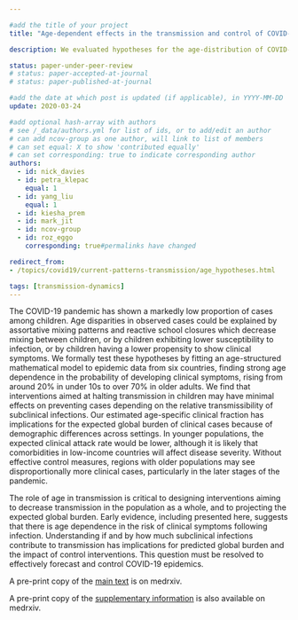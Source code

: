 ```yaml
---

#add the title of your project
title: "Age-dependent effects in the transmission and control of COVID-19 epidemics"

description: We evaluated hypotheses for the age-distribution of COVID-19 cases reported.

status: paper-under-peer-review
# status: paper-accepted-at-journal
# status: paper-published-at-journal

#add the date at which post is updated (if applicable), in YYYY-MM-DD
update: 2020-03-24

#add optional hash-array with authors
# see /_data/authors.yml for list of ids, or to add/edit an author
# can add ncov-group as one author, will link to list of members
# can set equal: X to show 'contributed equally'
# can set corresponding: true to indicate corresponding author
authors:
  - id: nick_davies
  - id: petra_klepac
    equal: 1
  - id: yang_liu
    equal: 1
  - id: kiesha_prem
  - id: mark_jit
  - id: ncov-group
  - id: roz_eggo
    corresponding: true#permalinks have changed

redirect_from:
- /topics/covid19/current-patterns-transmission/age_hypotheses.html

tags: [transmission-dynamics]
---
```


The COVID-19 pandemic has shown a markedly low proportion of cases among children. Age disparities in observed cases could be explained by assortative mixing patterns and reactive school closures which decrease mixing between children, or by children exhibiting lower susceptibility to infection, or by children having a lower propensity to show clinical symptoms. We formally test these hypotheses by fitting an age-structured mathematical model to epidemic data from six countries, finding strong age dependence in the probability of developing clinical symptoms, rising from around 20% in under 10s to over 70% in older adults. We find that interventions aimed at halting transmission in children may have minimal effects on preventing cases depending on the relative transmissibility of subclinical infections. Our estimated age-specific clinical fraction has implications for the expected global burden of clinical cases because of demographic differences across settings. In younger populations, the expected clinical attack rate would be lower, although it is likely that comorbidities in low-income countries will affect disease severity. Without effective control measures, regions with older populations may see disproportionally more clinical cases, particularly in the later stages of the pandemic.

The role of age in transmission is critical to designing interventions aiming to decrease transmission in the population as a whole, and to projecting the expected global burden. Early evidence, including presented here, suggests that there is age dependence in the risk of clinical symptoms following infection. Understanding if and by how much subclinical infections contribute to transmission has implications for predicted global burden and the impact of control interventions. This question must be resolved to effectively forecast and control COVID-19 epidemics.

A pre-print copy of the [main text](https://www.medrxiv.org/content/10.1101/2020.03.24.20043018v1) is on medrxiv.

A pre-print copy of the [supplementary information](https://www.medrxiv.org/content/10.1101/2020.03.24.20043018v1.supplementary-material) is also available on medrxiv.
